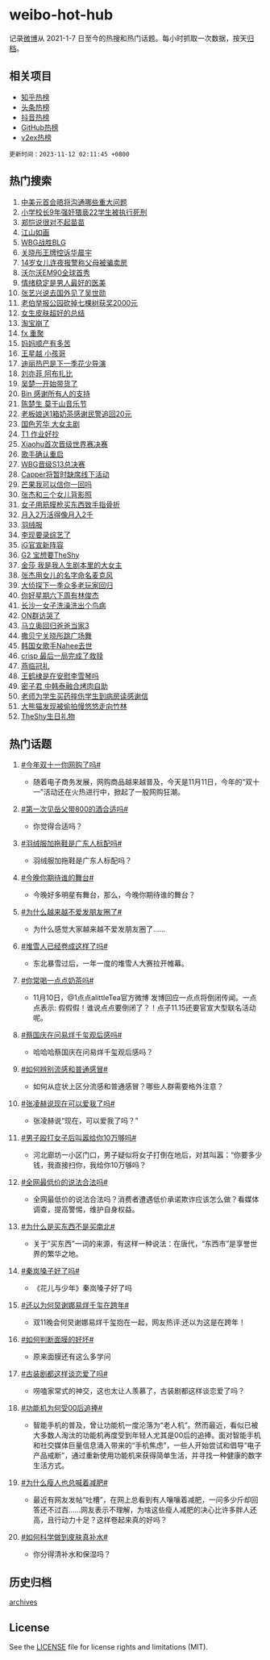 # weibo-hot-hub

记录[微博](https://www.weibo.com)从 2021-1-7 日至今的热搜和热门话题。每小时抓取一次数据，按天[归档](archives)。

## 相关项目

- [知乎热榜](https://github.com/lonnyzhang423/zhihu-hot-hub)
- [头条热榜](https://github.com/lonnyzhang423/toutiao-hot-hub)
- [抖音热榜](https://github.com/lonnyzhang423/douyin-hot-hub)
- [GitHub热榜](https://github.com/lonnyzhang423/github-hot-hub)
- [v2ex热榜](https://github.com/lonnyzhang423/v2ex-hot-hub)


`更新时间：2023-11-12 02:11:45 +0800`

## 热门搜索

1. [中美元首会晤将沟通哪些重大问题](https://m.weibo.cn/search?containerid=100103type%3D1%26t%3D10%26q%3D%23%E4%B8%AD%E7%BE%8E%E5%85%83%E9%A6%96%E4%BC%9A%E6%99%A4%E5%B0%86%E6%B2%9F%E9%80%9A%E5%93%AA%E4%BA%9B%E9%87%8D%E5%A4%A7%E9%97%AE%E9%A2%98%23&stream_entry_id=51&isnewpage=1&extparam=seat%3D1%26cate%3D10103%26dgr%3D0%26pos%3D0%26q%3D%2523%25E4%25B8%25AD%25E7%25BE%258E%25E5%2585%2583%25E9%25A6%2596%25E4%25BC%259A%25E6%2599%25A4%25E5%25B0%2586%25E6%25B2%259F%25E9%2580%259A%25E5%2593%25AA%25E4%25BA%259B%25E9%2587%258D%25E5%25A4%25A7%25E9%2597%25AE%25E9%25A2%2598%2523%26c_type%3D51%26filter_type%3Drealtimehot%26stream_entry_id%3D51%26display_time%3D1699726302%26pre_seqid%3D1699726302467020872231)
1. [小学校长9年强奸猥亵22学生被执行死刑](https://m.weibo.cn/search?containerid=100103type%3D1%26t%3D10%26q%3D%23%E5%B0%8F%E5%AD%A6%E6%A0%A1%E9%95%BF9%E5%B9%B4%E5%BC%BA%E5%A5%B8%E7%8C%A5%E4%BA%B522%E5%AD%A6%E7%94%9F%E8%A2%AB%E6%89%A7%E8%A1%8C%E6%AD%BB%E5%88%91%23&stream_entry_id=31&isnewpage=1&extparam=seat%3D1%26flag%3D16%26dgr%3D0%26stream_entry_id%3D31%26filter_type%3Drealtimehot%26lcate%3D5001%26band_rank%3D1%26realpos%3D1%26pos%3D0%26q%3D%2523%25E5%25B0%258F%25E5%25AD%25A6%25E6%25A0%25A1%25E9%2595%25BF9%25E5%25B9%25B4%25E5%25BC%25BA%25E5%25A5%25B8%25E7%258C%25A5%25E4%25BA%25B522%25E5%25AD%25A6%25E7%2594%259F%25E8%25A2%25AB%25E6%2589%25A7%25E8%25A1%258C%25E6%25AD%25BB%25E5%2588%2591%2523%26c_type%3D31%26cate%3D5001%26display_time%3D1699726302%26pre_seqid%3D1699726302467020872231)
1. [郑恺说很对不起苗苗](https://m.weibo.cn/search?containerid=100103type%3D1%26t%3D10%26q%3D%23%E9%83%91%E6%81%BA%E8%AF%B4%E5%BE%88%E5%AF%B9%E4%B8%8D%E8%B5%B7%E8%8B%97%E8%8B%97%23&stream_entry_id=31&isnewpage=1&extparam=seat%3D1%26flag%3D2%26dgr%3D0%26stream_entry_id%3D31%26filter_type%3Drealtimehot%26lcate%3D5001%26band_rank%3D2%26realpos%3D2%26pos%3D1%26q%3D%2523%25E9%2583%2591%25E6%2581%25BA%25E8%25AF%25B4%25E5%25BE%2588%25E5%25AF%25B9%25E4%25B8%258D%25E8%25B5%25B7%25E8%258B%2597%25E8%258B%2597%2523%26c_type%3D31%26cate%3D5001%26display_time%3D1699726302%26pre_seqid%3D1699726302467020872231)
1. [江山如画](https://m.weibo.cn/search?containerid=100103type%3D1%26t%3D10%26q%3D%23%E6%B1%9F%E5%B1%B1%E5%A6%82%E7%94%BB%23&stream_entry_id=31&isnewpage=1&extparam=seat%3D1%26flag%3D0%26dgr%3D0%26stream_entry_id%3D31%26filter_type%3Drealtimehot%26lcate%3D5001%26band_rank%3D3%26realpos%3D3%26pos%3D2%26q%3D%2523%25E6%25B1%259F%25E5%25B1%25B1%25E5%25A6%2582%25E7%2594%25BB%2523%26c_type%3D31%26cate%3D5001%26display_time%3D1699726302%26pre_seqid%3D1699726302467020872231)
1. [WBG战胜BLG](https://m.weibo.cn/search?containerid=100103type%3D1%26t%3D10%26q%3D%23WBG%E6%88%98%E8%83%9CBLG%23&stream_entry_id=31&isnewpage=1&extparam=seat%3D1%26flag%3D16%26dgr%3D0%26stream_entry_id%3D31%26filter_type%3Drealtimehot%26lcate%3D5001%26band_rank%3D4%26realpos%3D4%26pos%3D3%26q%3D%2523WBG%25E6%2588%2598%25E8%2583%259CBLG%2523%26c_type%3D31%26cate%3D5001%26display_time%3D1699726302%26pre_seqid%3D1699726302467020872231)
1. [关晓彤王牌控诉华晨宇](https://m.weibo.cn/search?containerid=100103type%3D1%26t%3D10%26q%3D%E5%85%B3%E6%99%93%E5%BD%A4%E7%8E%8B%E7%89%8C%E6%8E%A7%E8%AF%89%E5%8D%8E%E6%99%A8%E5%AE%87&stream_entry_id=31&isnewpage=1&extparam=seat%3D1%26flag%3D2%26dgr%3D0%26stream_entry_id%3D31%26filter_type%3Drealtimehot%26lcate%3D5001%26band_rank%3D5%26realpos%3D5%26pos%3D4%26q%3D%25E5%2585%25B3%25E6%2599%2593%25E5%25BD%25A4%25E7%258E%258B%25E7%2589%258C%25E6%258E%25A7%25E8%25AF%2589%25E5%258D%258E%25E6%2599%25A8%25E5%25AE%2587%26c_type%3D31%26cate%3D5001%26display_time%3D1699726302%26pre_seqid%3D1699726302467020872231)
1. [14岁女儿连夜报警称父母被骗卖房](https://m.weibo.cn/search?containerid=100103type%3D1%26t%3D10%26q%3D%2314%E5%B2%81%E5%A5%B3%E5%84%BF%E8%BF%9E%E5%A4%9C%E6%8A%A5%E8%AD%A6%E7%A7%B0%E7%88%B6%E6%AF%8D%E8%A2%AB%E9%AA%97%E5%8D%96%E6%88%BF%23&stream_entry_id=31&isnewpage=1&extparam=seat%3D1%26flag%3D32768%26dgr%3D0%26stream_entry_id%3D31%26filter_type%3Drealtimehot%26lcate%3D5001%26band_rank%3D6%26realpos%3D6%26pos%3D5%26q%3D%252314%25E5%25B2%2581%25E5%25A5%25B3%25E5%2584%25BF%25E8%25BF%259E%25E5%25A4%259C%25E6%258A%25A5%25E8%25AD%25A6%25E7%25A7%25B0%25E7%2588%25B6%25E6%25AF%258D%25E8%25A2%25AB%25E9%25AA%2597%25E5%258D%2596%25E6%2588%25BF%2523%26c_type%3D31%26cate%3D5001%26display_time%3D1699726302%26pre_seqid%3D1699726302467020872231)
1. [沃尔沃EM90全球首秀](https://m.weibo.cn/search?containerid=100103type%3D1%26t%3D10%26q%3D%23%E6%B2%83%E5%B0%94%E6%B2%83EM90%E5%85%A8%E7%90%83%E9%A6%96%E7%A7%80%23&stream_entry_id=31&isnewpage=1&extparam=seat%3D1%26cate%3D5001%26topic_ad%3D1%26is_ad_pos%3D1%26stream_entry_id%3D31%26filter_type%3Drealtimehot%26lcate%3D5001%26dgr%3D0%26pos%3D6%26q%3D%2523%25E6%25B2%2583%25E5%25B0%2594%25E6%25B2%2583EM90%25E5%2585%25A8%25E7%2590%2583%25E9%25A6%2596%25E7%25A7%2580%2523%26c_type%3D31%26adid%3D211320%26band_rank%3D7%26display_time%3D1699726302%26pre_seqid%3D1699726302467020872231)
1. [情绪稳定是男人最好的医美](https://m.weibo.cn/search?containerid=100103type%3D1%26t%3D10%26q%3D%E6%83%85%E7%BB%AA%E7%A8%B3%E5%AE%9A%E6%98%AF%E7%94%B7%E4%BA%BA%E6%9C%80%E5%A5%BD%E7%9A%84%E5%8C%BB%E7%BE%8E&stream_entry_id=31&isnewpage=1&extparam=seat%3D1%26flag%3D0%26dgr%3D0%26stream_entry_id%3D31%26filter_type%3Drealtimehot%26lcate%3D5001%26band_rank%3D7%26realpos%3D7%26pos%3D7%26q%3D%25E6%2583%2585%25E7%25BB%25AA%25E7%25A8%25B3%25E5%25AE%259A%25E6%2598%25AF%25E7%2594%25B7%25E4%25BA%25BA%25E6%259C%2580%25E5%25A5%25BD%25E7%259A%2584%25E5%258C%25BB%25E7%25BE%258E%26c_type%3D31%26cate%3D5001%26display_time%3D1699726302%26pre_seqid%3D1699726302467020872231)
1. [张艺兴说去国外见了吴世勋](https://m.weibo.cn/search?containerid=100103type%3D1%26t%3D10%26q%3D%23%E5%BC%A0%E8%89%BA%E5%85%B4%E8%AF%B4%E5%8E%BB%E5%9B%BD%E5%A4%96%E8%A7%81%E4%BA%86%E5%90%B4%E4%B8%96%E5%8B%8B%23&stream_entry_id=31&isnewpage=1&extparam=seat%3D1%26flag%3D0%26dgr%3D0%26stream_entry_id%3D31%26filter_type%3Drealtimehot%26lcate%3D5001%26band_rank%3D8%26realpos%3D8%26pos%3D8%26q%3D%2523%25E5%25BC%25A0%25E8%2589%25BA%25E5%2585%25B4%25E8%25AF%25B4%25E5%258E%25BB%25E5%259B%25BD%25E5%25A4%2596%25E8%25A7%2581%25E4%25BA%2586%25E5%2590%25B4%25E4%25B8%2596%25E5%258B%258B%2523%26c_type%3D31%26cate%3D5001%26display_time%3D1699726302%26pre_seqid%3D1699726302467020872231)
1. [老伯举报公园砍掉七棵树获奖2000元](https://m.weibo.cn/search?containerid=100103type%3D1%26t%3D10%26q%3D%23%E8%80%81%E4%BC%AF%E4%B8%BE%E6%8A%A5%E5%85%AC%E5%9B%AD%E7%A0%8D%E6%8E%89%E4%B8%83%E6%A3%B5%E6%A0%91%E8%8E%B7%E5%A5%962000%E5%85%83%23&stream_entry_id=31&isnewpage=1&extparam=seat%3D1%26flag%3D32768%26dgr%3D0%26stream_entry_id%3D31%26filter_type%3Drealtimehot%26lcate%3D5001%26band_rank%3D9%26realpos%3D9%26pos%3D9%26q%3D%2523%25E8%2580%2581%25E4%25BC%25AF%25E4%25B8%25BE%25E6%258A%25A5%25E5%2585%25AC%25E5%259B%25AD%25E7%25A0%258D%25E6%258E%2589%25E4%25B8%2583%25E6%25A3%25B5%25E6%25A0%2591%25E8%258E%25B7%25E5%25A5%25962000%25E5%2585%2583%2523%26c_type%3D31%26cate%3D5001%26display_time%3D1699726302%26pre_seqid%3D1699726302467020872231)
1. [女生皮肤超好的总结](https://m.weibo.cn/search?containerid=100103type%3D1%26t%3D10%26q%3D%E5%A5%B3%E7%94%9F%E7%9A%AE%E8%82%A4%E8%B6%85%E5%A5%BD%E7%9A%84%E6%80%BB%E7%BB%93&stream_entry_id=31&isnewpage=1&extparam=seat%3D1%26flag%3D0%26dgr%3D0%26stream_entry_id%3D31%26filter_type%3Drealtimehot%26lcate%3D5001%26band_rank%3D10%26realpos%3D10%26pos%3D10%26q%3D%25E5%25A5%25B3%25E7%2594%259F%25E7%259A%25AE%25E8%2582%25A4%25E8%25B6%2585%25E5%25A5%25BD%25E7%259A%2584%25E6%2580%25BB%25E7%25BB%2593%26c_type%3D31%26cate%3D5001%26display_time%3D1699726302%26pre_seqid%3D1699726302467020872231)
1. [淘宝崩了](https://m.weibo.cn/search?containerid=100103type%3D1%26t%3D10%26q%3D%E6%B7%98%E5%AE%9D%E5%B4%A9%E4%BA%86&stream_entry_id=31&isnewpage=1&extparam=seat%3D1%26flag%3D2%26dgr%3D0%26stream_entry_id%3D31%26filter_type%3Drealtimehot%26lcate%3D5001%26band_rank%3D11%26realpos%3D11%26pos%3D11%26q%3D%25E6%25B7%2598%25E5%25AE%259D%25E5%25B4%25A9%25E4%25BA%2586%26c_type%3D31%26cate%3D5001%26display_time%3D1699726302%26pre_seqid%3D1699726302467020872231)
1. [fx 重聚](https://m.weibo.cn/search?containerid=100103type%3D1%26t%3D10%26q%3Dfx+%E9%87%8D%E8%81%9A&stream_entry_id=31&isnewpage=1&extparam=seat%3D1%26flag%3D0%26dgr%3D0%26stream_entry_id%3D31%26filter_type%3Drealtimehot%26lcate%3D5001%26band_rank%3D12%26realpos%3D12%26pos%3D12%26q%3Dfx%2520%25E9%2587%258D%25E8%2581%259A%26c_type%3D31%26cate%3D5001%26display_time%3D1699726302%26pre_seqid%3D1699726302467020872231)
1. [妈妈顺产有多苦](https://m.weibo.cn/search?containerid=100103type%3D1%26t%3D10%26q%3D%23%E5%A6%88%E5%A6%88%E9%A1%BA%E4%BA%A7%E6%9C%89%E5%A4%9A%E8%8B%A6%23&stream_entry_id=31&isnewpage=1&extparam=seat%3D1%26flag%3D0%26dgr%3D0%26stream_entry_id%3D31%26filter_type%3Drealtimehot%26lcate%3D5001%26band_rank%3D13%26realpos%3D13%26pos%3D13%26q%3D%2523%25E5%25A6%2588%25E5%25A6%2588%25E9%25A1%25BA%25E4%25BA%25A7%25E6%259C%2589%25E5%25A4%259A%25E8%258B%25A6%2523%26c_type%3D31%26cate%3D5001%26display_time%3D1699726302%26pre_seqid%3D1699726302467020872231)
1. [王星越 小孩哥](https://m.weibo.cn/search?containerid=100103type%3D1%26t%3D10%26q%3D%E7%8E%8B%E6%98%9F%E8%B6%8A+%E5%B0%8F%E5%AD%A9%E5%93%A5&stream_entry_id=31&isnewpage=1&extparam=seat%3D1%26flag%3D0%26dgr%3D0%26stream_entry_id%3D31%26filter_type%3Drealtimehot%26lcate%3D5001%26band_rank%3D14%26realpos%3D14%26pos%3D14%26q%3D%25E7%258E%258B%25E6%2598%259F%25E8%25B6%258A%2520%25E5%25B0%258F%25E5%25AD%25A9%25E5%2593%25A5%26c_type%3D31%26cate%3D5001%26display_time%3D1699726302%26pre_seqid%3D1699726302467020872231)
1. [迪丽热巴是下一季花少导演](https://m.weibo.cn/search?containerid=100103type%3D1%26t%3D10%26q%3D%23%E8%BF%AA%E4%B8%BD%E7%83%AD%E5%B7%B4%E6%98%AF%E4%B8%8B%E4%B8%80%E5%AD%A3%E8%8A%B1%E5%B0%91%E5%AF%BC%E6%BC%94%23&stream_entry_id=31&isnewpage=1&extparam=seat%3D1%26flag%3D0%26dgr%3D0%26stream_entry_id%3D31%26filter_type%3Drealtimehot%26lcate%3D5001%26band_rank%3D15%26realpos%3D15%26pos%3D15%26q%3D%2523%25E8%25BF%25AA%25E4%25B8%25BD%25E7%2583%25AD%25E5%25B7%25B4%25E6%2598%25AF%25E4%25B8%258B%25E4%25B8%2580%25E5%25AD%25A3%25E8%258A%25B1%25E5%25B0%2591%25E5%25AF%25BC%25E6%25BC%2594%2523%26c_type%3D31%26cate%3D5001%26display_time%3D1699726302%26pre_seqid%3D1699726302467020872231)
1. [刘亦菲 阿布扎比](https://m.weibo.cn/search?containerid=100103type%3D1%26t%3D10%26q%3D%E5%88%98%E4%BA%A6%E8%8F%B2+%E9%98%BF%E5%B8%83%E6%89%8E%E6%AF%94&stream_entry_id=31&isnewpage=1&extparam=seat%3D1%26flag%3D0%26dgr%3D0%26stream_entry_id%3D31%26filter_type%3Drealtimehot%26lcate%3D5001%26band_rank%3D16%26realpos%3D16%26pos%3D16%26q%3D%25E5%2588%2598%25E4%25BA%25A6%25E8%258F%25B2%2520%25E9%2598%25BF%25E5%25B8%2583%25E6%2589%258E%25E6%25AF%2594%26c_type%3D31%26cate%3D5001%26display_time%3D1699726302%26pre_seqid%3D1699726302467020872231)
1. [吴楚一开始带货了](https://m.weibo.cn/search?containerid=100103type%3D1%26t%3D10%26q%3D%23%E5%90%B4%E6%A5%9A%E4%B8%80%E5%BC%80%E5%A7%8B%E5%B8%A6%E8%B4%A7%E4%BA%86%23&stream_entry_id=31&isnewpage=1&extparam=seat%3D1%26flag%3D0%26dgr%3D0%26stream_entry_id%3D31%26filter_type%3Drealtimehot%26lcate%3D5001%26band_rank%3D17%26realpos%3D17%26pos%3D17%26q%3D%2523%25E5%2590%25B4%25E6%25A5%259A%25E4%25B8%2580%25E5%25BC%2580%25E5%25A7%258B%25E5%25B8%25A6%25E8%25B4%25A7%25E4%25BA%2586%2523%26c_type%3D31%26cate%3D5001%26display_time%3D1699726302%26pre_seqid%3D1699726302467020872231)
1. [Bin 感谢所有人的支持](https://m.weibo.cn/search?containerid=100103type%3D1%26t%3D10%26q%3DBin+%E6%84%9F%E8%B0%A2%E6%89%80%E6%9C%89%E4%BA%BA%E7%9A%84%E6%94%AF%E6%8C%81&stream_entry_id=31&isnewpage=1&extparam=seat%3D1%26flag%3D0%26dgr%3D0%26stream_entry_id%3D31%26filter_type%3Drealtimehot%26lcate%3D5001%26band_rank%3D18%26realpos%3D18%26pos%3D18%26q%3DBin%2520%25E6%2584%259F%25E8%25B0%25A2%25E6%2589%2580%25E6%259C%2589%25E4%25BA%25BA%25E7%259A%2584%25E6%2594%25AF%25E6%258C%2581%26c_type%3D31%26cate%3D5001%26display_time%3D1699726302%26pre_seqid%3D1699726302467020872231)
1. [陈楚生 莫干山音乐节](https://m.weibo.cn/search?containerid=100103type%3D1%26t%3D10%26q%3D%E9%99%88%E6%A5%9A%E7%94%9F+%E8%8E%AB%E5%B9%B2%E5%B1%B1%E9%9F%B3%E4%B9%90%E8%8A%82&stream_entry_id=31&isnewpage=1&extparam=seat%3D1%26flag%3D0%26dgr%3D0%26stream_entry_id%3D31%26filter_type%3Drealtimehot%26lcate%3D5001%26band_rank%3D19%26realpos%3D19%26pos%3D19%26q%3D%25E9%2599%2588%25E6%25A5%259A%25E7%2594%259F%2520%25E8%258E%25AB%25E5%25B9%25B2%25E5%25B1%25B1%25E9%259F%25B3%25E4%25B9%2590%25E8%258A%2582%26c_type%3D31%26cate%3D5001%26display_time%3D1699726302%26pre_seqid%3D1699726302467020872231)
1. [老板娘送1箱奶茶感谢民警追回20元](https://m.weibo.cn/search?containerid=100103type%3D1%26t%3D10%26q%3D%23%E8%80%81%E6%9D%BF%E5%A8%98%E9%80%811%E7%AE%B1%E5%A5%B6%E8%8C%B6%E6%84%9F%E8%B0%A2%E6%B0%91%E8%AD%A6%E8%BF%BD%E5%9B%9E20%E5%85%83%23&stream_entry_id=31&isnewpage=1&extparam=seat%3D1%26flag%3D32768%26dgr%3D0%26stream_entry_id%3D31%26filter_type%3Drealtimehot%26lcate%3D5001%26band_rank%3D20%26realpos%3D20%26pos%3D20%26q%3D%2523%25E8%2580%2581%25E6%259D%25BF%25E5%25A8%2598%25E9%2580%25811%25E7%25AE%25B1%25E5%25A5%25B6%25E8%258C%25B6%25E6%2584%259F%25E8%25B0%25A2%25E6%25B0%2591%25E8%25AD%25A6%25E8%25BF%25BD%25E5%259B%259E20%25E5%2585%2583%2523%26c_type%3D31%26cate%3D5001%26display_time%3D1699726302%26pre_seqid%3D1699726302467020872231)
1. [国色芳华 大女主剧](https://m.weibo.cn/search?containerid=100103type%3D1%26t%3D10%26q%3D%E5%9B%BD%E8%89%B2%E8%8A%B3%E5%8D%8E+%E5%A4%A7%E5%A5%B3%E4%B8%BB%E5%89%A7&stream_entry_id=31&isnewpage=1&extparam=seat%3D1%26flag%3D0%26dgr%3D0%26stream_entry_id%3D31%26filter_type%3Drealtimehot%26lcate%3D5001%26band_rank%3D21%26realpos%3D21%26pos%3D21%26q%3D%25E5%259B%25BD%25E8%2589%25B2%25E8%258A%25B3%25E5%258D%258E%2520%25E5%25A4%25A7%25E5%25A5%25B3%25E4%25B8%25BB%25E5%2589%25A7%26c_type%3D31%26cate%3D5001%26display_time%3D1699726302%26pre_seqid%3D1699726302467020872231)
1. [T1 作业好抄](https://m.weibo.cn/search?containerid=100103type%3D1%26t%3D10%26q%3DT1+%E4%BD%9C%E4%B8%9A%E5%A5%BD%E6%8A%84&stream_entry_id=31&isnewpage=1&extparam=seat%3D1%26flag%3D0%26dgr%3D0%26stream_entry_id%3D31%26filter_type%3Drealtimehot%26lcate%3D5001%26band_rank%3D22%26realpos%3D22%26pos%3D22%26q%3DT1%2520%25E4%25BD%259C%25E4%25B8%259A%25E5%25A5%25BD%25E6%258A%2584%26c_type%3D31%26cate%3D5001%26display_time%3D1699726302%26pre_seqid%3D1699726302467020872231)
1. [Xiaohu首次晋级世界赛决赛](https://m.weibo.cn/search?containerid=100103type%3D1%26t%3D10%26q%3D%23Xiaohu%E9%A6%96%E6%AC%A1%E6%99%8B%E7%BA%A7%E4%B8%96%E7%95%8C%E8%B5%9B%E5%86%B3%E8%B5%9B%23&stream_entry_id=31&isnewpage=1&extparam=seat%3D1%26flag%3D0%26dgr%3D0%26stream_entry_id%3D31%26filter_type%3Drealtimehot%26lcate%3D5001%26band_rank%3D23%26realpos%3D23%26pos%3D23%26q%3D%2523Xiaohu%25E9%25A6%2596%25E6%25AC%25A1%25E6%2599%258B%25E7%25BA%25A7%25E4%25B8%2596%25E7%2595%258C%25E8%25B5%259B%25E5%2586%25B3%25E8%25B5%259B%2523%26c_type%3D31%26cate%3D5001%26display_time%3D1699726302%26pre_seqid%3D1699726302467020872231)
1. [歌手确认重启](https://m.weibo.cn/search?containerid=100103type%3D1%26t%3D10%26q%3D%23%E6%AD%8C%E6%89%8B%E7%A1%AE%E8%AE%A4%E9%87%8D%E5%90%AF%23&stream_entry_id=31&isnewpage=1&extparam=seat%3D1%26flag%3D0%26dgr%3D0%26stream_entry_id%3D31%26filter_type%3Drealtimehot%26lcate%3D5001%26band_rank%3D24%26realpos%3D24%26pos%3D24%26q%3D%2523%25E6%25AD%258C%25E6%2589%258B%25E7%25A1%25AE%25E8%25AE%25A4%25E9%2587%258D%25E5%2590%25AF%2523%26c_type%3D31%26cate%3D5001%26display_time%3D1699726302%26pre_seqid%3D1699726302467020872231)
1. [WBG晋级S13总决赛](https://m.weibo.cn/search?containerid=100103type%3D1%26t%3D10%26q%3D%23WBG%E6%99%8B%E7%BA%A7S13%E6%80%BB%E5%86%B3%E8%B5%9B%23&stream_entry_id=31&isnewpage=1&extparam=seat%3D1%26flag%3D0%26dgr%3D0%26stream_entry_id%3D31%26filter_type%3Drealtimehot%26lcate%3D5001%26band_rank%3D25%26realpos%3D25%26pos%3D25%26q%3D%2523WBG%25E6%2599%258B%25E7%25BA%25A7S13%25E6%2580%25BB%25E5%2586%25B3%25E8%25B5%259B%2523%26c_type%3D31%26cate%3D5001%26display_time%3D1699726302%26pre_seqid%3D1699726302467020872231)
1. [Capper将暂时缺席线下活动](https://m.weibo.cn/search?containerid=100103type%3D1%26t%3D10%26q%3DCapper%E5%B0%86%E6%9A%82%E6%97%B6%E7%BC%BA%E5%B8%AD%E7%BA%BF%E4%B8%8B%E6%B4%BB%E5%8A%A8&stream_entry_id=31&isnewpage=1&extparam=seat%3D1%26flag%3D0%26dgr%3D0%26stream_entry_id%3D31%26filter_type%3Drealtimehot%26lcate%3D5001%26band_rank%3D26%26realpos%3D26%26pos%3D26%26q%3DCapper%25E5%25B0%2586%25E6%259A%2582%25E6%2597%25B6%25E7%25BC%25BA%25E5%25B8%25AD%25E7%25BA%25BF%25E4%25B8%258B%25E6%25B4%25BB%25E5%258A%25A8%26c_type%3D31%26cate%3D5001%26display_time%3D1699726302%26pre_seqid%3D1699726302467020872231)
1. [芒果我可以信你一回吗](https://m.weibo.cn/search?containerid=100103type%3D1%26t%3D10%26q%3D%23%E8%8A%92%E6%9E%9C%E6%88%91%E5%8F%AF%E4%BB%A5%E4%BF%A1%E4%BD%A0%E4%B8%80%E5%9B%9E%E5%90%97%23&stream_entry_id=31&isnewpage=1&extparam=seat%3D1%26flag%3D0%26dgr%3D0%26stream_entry_id%3D31%26filter_type%3Drealtimehot%26lcate%3D5001%26band_rank%3D27%26realpos%3D27%26pos%3D27%26q%3D%2523%25E8%258A%2592%25E6%259E%259C%25E6%2588%2591%25E5%258F%25AF%25E4%25BB%25A5%25E4%25BF%25A1%25E4%25BD%25A0%25E4%25B8%2580%25E5%259B%259E%25E5%2590%2597%2523%26c_type%3D31%26cate%3D5001%26display_time%3D1699726302%26pre_seqid%3D1699726302467020872231)
1. [张杰和三个女儿背影照](https://m.weibo.cn/search?containerid=100103type%3D1%26t%3D10%26q%3D%23%E5%BC%A0%E6%9D%B0%E5%92%8C%E4%B8%89%E4%B8%AA%E5%A5%B3%E5%84%BF%E8%83%8C%E5%BD%B1%E7%85%A7%23&stream_entry_id=31&isnewpage=1&extparam=seat%3D1%26flag%3D0%26dgr%3D0%26stream_entry_id%3D31%26filter_type%3Drealtimehot%26lcate%3D5001%26band_rank%3D28%26realpos%3D28%26pos%3D28%26q%3D%2523%25E5%25BC%25A0%25E6%259D%25B0%25E5%2592%258C%25E4%25B8%2589%25E4%25B8%25AA%25E5%25A5%25B3%25E5%2584%25BF%25E8%2583%258C%25E5%25BD%25B1%25E7%2585%25A7%2523%26c_type%3D31%26cate%3D5001%26display_time%3D1699726302%26pre_seqid%3D1699726302467020872231)
1. [女子用筋膜枪买东西致手指骨折](https://m.weibo.cn/search?containerid=100103type%3D1%26t%3D10%26q%3D%23%E5%A5%B3%E5%AD%90%E7%94%A8%E7%AD%8B%E8%86%9C%E6%9E%AA%E4%B9%B0%E4%B8%9C%E8%A5%BF%E8%87%B4%E6%89%8B%E6%8C%87%E9%AA%A8%E6%8A%98%23&stream_entry_id=31&isnewpage=1&extparam=seat%3D1%26flag%3D0%26dgr%3D0%26stream_entry_id%3D31%26filter_type%3Drealtimehot%26lcate%3D5001%26band_rank%3D29%26realpos%3D29%26pos%3D29%26q%3D%2523%25E5%25A5%25B3%25E5%25AD%2590%25E7%2594%25A8%25E7%25AD%258B%25E8%2586%259C%25E6%259E%25AA%25E4%25B9%25B0%25E4%25B8%259C%25E8%25A5%25BF%25E8%2587%25B4%25E6%2589%258B%25E6%258C%2587%25E9%25AA%25A8%25E6%258A%2598%2523%26c_type%3D31%26cate%3D5001%26display_time%3D1699726302%26pre_seqid%3D1699726302467020872231)
1. [月入2万活得像月入2千](https://m.weibo.cn/search?containerid=100103type%3D1%26t%3D10%26q%3D%23%E6%9C%88%E5%85%A52%E4%B8%87%E6%B4%BB%E5%BE%97%E5%83%8F%E6%9C%88%E5%85%A52%E5%8D%83%23&stream_entry_id=31&isnewpage=1&extparam=seat%3D1%26flag%3D0%26dgr%3D0%26stream_entry_id%3D31%26filter_type%3Drealtimehot%26lcate%3D5001%26band_rank%3D30%26realpos%3D30%26pos%3D30%26q%3D%2523%25E6%259C%2588%25E5%2585%25A52%25E4%25B8%2587%25E6%25B4%25BB%25E5%25BE%2597%25E5%2583%258F%25E6%259C%2588%25E5%2585%25A52%25E5%258D%2583%2523%26c_type%3D31%26cate%3D5001%26display_time%3D1699726302%26pre_seqid%3D1699726302467020872231)
1. [羽绒服](https://m.weibo.cn/search?containerid=100103type%3D1%26t%3D10%26q%3D%E7%BE%BD%E7%BB%92%E6%9C%8D&stream_entry_id=31&isnewpage=1&extparam=seat%3D1%26flag%3D0%26dgr%3D0%26stream_entry_id%3D31%26filter_type%3Drealtimehot%26lcate%3D5001%26band_rank%3D31%26realpos%3D31%26pos%3D31%26q%3D%25E7%25BE%25BD%25E7%25BB%2592%25E6%259C%258D%26c_type%3D31%26cate%3D5001%26display_time%3D1699726302%26pre_seqid%3D1699726302467020872231)
1. [李现要录综艺了](https://m.weibo.cn/search?containerid=100103type%3D1%26t%3D10%26q%3D%23%E6%9D%8E%E7%8E%B0%E8%A6%81%E5%BD%95%E7%BB%BC%E8%89%BA%E4%BA%86%23&stream_entry_id=31&isnewpage=1&extparam=seat%3D1%26flag%3D0%26dgr%3D0%26stream_entry_id%3D31%26filter_type%3Drealtimehot%26lcate%3D5001%26band_rank%3D32%26realpos%3D32%26pos%3D32%26q%3D%2523%25E6%259D%258E%25E7%258E%25B0%25E8%25A6%2581%25E5%25BD%2595%25E7%25BB%25BC%25E8%2589%25BA%25E4%25BA%2586%2523%26c_type%3D31%26cate%3D5001%26display_time%3D1699726302%26pre_seqid%3D1699726302467020872231)
1. [iG官宣新阵容](https://m.weibo.cn/search?containerid=100103type%3D1%26t%3D10%26q%3DiG%E5%AE%98%E5%AE%A3%E6%96%B0%E9%98%B5%E5%AE%B9&stream_entry_id=31&isnewpage=1&extparam=seat%3D1%26flag%3D0%26dgr%3D0%26stream_entry_id%3D31%26filter_type%3Drealtimehot%26lcate%3D5001%26band_rank%3D33%26realpos%3D33%26pos%3D33%26q%3DiG%25E5%25AE%2598%25E5%25AE%25A3%25E6%2596%25B0%25E9%2598%25B5%25E5%25AE%25B9%26c_type%3D31%26cate%3D5001%26display_time%3D1699726302%26pre_seqid%3D1699726302467020872231)
1. [G2 宝想要TheShy](https://m.weibo.cn/search?containerid=100103type%3D1%26t%3D10%26q%3DG2+%E5%AE%9D%E6%83%B3%E8%A6%81TheShy&stream_entry_id=31&isnewpage=1&extparam=seat%3D1%26flag%3D0%26dgr%3D0%26stream_entry_id%3D31%26filter_type%3Drealtimehot%26lcate%3D5001%26band_rank%3D34%26realpos%3D34%26pos%3D34%26q%3DG2%2520%25E5%25AE%259D%25E6%2583%25B3%25E8%25A6%2581TheShy%26c_type%3D31%26cate%3D5001%26display_time%3D1699726302%26pre_seqid%3D1699726302467020872231)
1. [金莎 我是我人生剧本里的大女主](https://m.weibo.cn/search?containerid=100103type%3D1%26t%3D10%26q%3D%E9%87%91%E8%8E%8E+%E6%88%91%E6%98%AF%E6%88%91%E4%BA%BA%E7%94%9F%E5%89%A7%E6%9C%AC%E9%87%8C%E7%9A%84%E5%A4%A7%E5%A5%B3%E4%B8%BB&stream_entry_id=31&isnewpage=1&extparam=seat%3D1%26flag%3D0%26dgr%3D0%26stream_entry_id%3D31%26filter_type%3Drealtimehot%26lcate%3D5001%26band_rank%3D35%26realpos%3D35%26pos%3D35%26q%3D%25E9%2587%2591%25E8%258E%258E%2520%25E6%2588%2591%25E6%2598%25AF%25E6%2588%2591%25E4%25BA%25BA%25E7%2594%259F%25E5%2589%25A7%25E6%259C%25AC%25E9%2587%258C%25E7%259A%2584%25E5%25A4%25A7%25E5%25A5%25B3%25E4%25B8%25BB%26c_type%3D31%26cate%3D5001%26display_time%3D1699726302%26pre_seqid%3D1699726302467020872231)
1. [张杰用女儿的名字命名麦克风](https://m.weibo.cn/search?containerid=100103type%3D1%26t%3D10%26q%3D%23%E5%BC%A0%E6%9D%B0%E7%94%A8%E5%A5%B3%E5%84%BF%E7%9A%84%E5%90%8D%E5%AD%97%E5%91%BD%E5%90%8D%E9%BA%A6%E5%85%8B%E9%A3%8E%23&stream_entry_id=31&isnewpage=1&extparam=seat%3D1%26flag%3D0%26dgr%3D0%26stream_entry_id%3D31%26filter_type%3Drealtimehot%26lcate%3D5001%26band_rank%3D36%26realpos%3D36%26pos%3D36%26q%3D%2523%25E5%25BC%25A0%25E6%259D%25B0%25E7%2594%25A8%25E5%25A5%25B3%25E5%2584%25BF%25E7%259A%2584%25E5%2590%258D%25E5%25AD%2597%25E5%2591%25BD%25E5%2590%258D%25E9%25BA%25A6%25E5%2585%258B%25E9%25A3%258E%2523%26c_type%3D31%26cate%3D5001%26display_time%3D1699726302%26pre_seqid%3D1699726302467020872231)
1. [大侦探下一季众多老玩家回归](https://m.weibo.cn/search?containerid=100103type%3D1%26t%3D10%26q%3D%23%E5%A4%A7%E4%BE%A6%E6%8E%A2%E4%B8%8B%E4%B8%80%E5%AD%A3%E4%BC%97%E5%A4%9A%E8%80%81%E7%8E%A9%E5%AE%B6%E5%9B%9E%E5%BD%92%23&stream_entry_id=31&isnewpage=1&extparam=seat%3D1%26flag%3D0%26dgr%3D0%26stream_entry_id%3D31%26filter_type%3Drealtimehot%26lcate%3D5001%26band_rank%3D37%26realpos%3D37%26pos%3D37%26q%3D%2523%25E5%25A4%25A7%25E4%25BE%25A6%25E6%258E%25A2%25E4%25B8%258B%25E4%25B8%2580%25E5%25AD%25A3%25E4%25BC%2597%25E5%25A4%259A%25E8%2580%2581%25E7%258E%25A9%25E5%25AE%25B6%25E5%259B%259E%25E5%25BD%2592%2523%26c_type%3D31%26cate%3D5001%26display_time%3D1699726302%26pre_seqid%3D1699726302467020872231)
1. [你好星期六下周有林俊杰](https://m.weibo.cn/search?containerid=100103type%3D1%26t%3D10%26q%3D%23%E4%BD%A0%E5%A5%BD%E6%98%9F%E6%9C%9F%E5%85%AD%E4%B8%8B%E5%91%A8%E6%9C%89%E6%9E%97%E4%BF%8A%E6%9D%B0%23&stream_entry_id=31&isnewpage=1&extparam=seat%3D1%26flag%3D0%26dgr%3D0%26stream_entry_id%3D31%26filter_type%3Drealtimehot%26lcate%3D5001%26band_rank%3D38%26realpos%3D38%26pos%3D38%26q%3D%2523%25E4%25BD%25A0%25E5%25A5%25BD%25E6%2598%259F%25E6%259C%259F%25E5%2585%25AD%25E4%25B8%258B%25E5%2591%25A8%25E6%259C%2589%25E6%259E%2597%25E4%25BF%258A%25E6%259D%25B0%2523%26c_type%3D31%26cate%3D5001%26display_time%3D1699726302%26pre_seqid%3D1699726302467020872231)
1. [长沙一女子洗澡洗出个鸟病](https://m.weibo.cn/search?containerid=100103type%3D1%26t%3D10%26q%3D%23%E9%95%BF%E6%B2%99%E4%B8%80%E5%A5%B3%E5%AD%90%E6%B4%97%E6%BE%A1%E6%B4%97%E5%87%BA%E4%B8%AA%E9%B8%9F%E7%97%85%23&stream_entry_id=31&isnewpage=1&extparam=seat%3D1%26flag%3D0%26dgr%3D0%26stream_entry_id%3D31%26filter_type%3Drealtimehot%26lcate%3D5001%26band_rank%3D39%26realpos%3D39%26pos%3D39%26q%3D%2523%25E9%2595%25BF%25E6%25B2%2599%25E4%25B8%2580%25E5%25A5%25B3%25E5%25AD%2590%25E6%25B4%2597%25E6%25BE%25A1%25E6%25B4%2597%25E5%2587%25BA%25E4%25B8%25AA%25E9%25B8%259F%25E7%2597%2585%2523%26c_type%3D31%26cate%3D5001%26display_time%3D1699726302%26pre_seqid%3D1699726302467020872231)
1. [ON群访哭了](https://m.weibo.cn/search?containerid=100103type%3D1%26t%3D10%26q%3D%23ON%E7%BE%A4%E8%AE%BF%E5%93%AD%E4%BA%86%23&stream_entry_id=31&isnewpage=1&extparam=seat%3D1%26flag%3D0%26dgr%3D0%26stream_entry_id%3D31%26filter_type%3Drealtimehot%26lcate%3D5001%26band_rank%3D40%26realpos%3D40%26pos%3D40%26q%3D%2523ON%25E7%25BE%25A4%25E8%25AE%25BF%25E5%2593%25AD%25E4%25BA%2586%2523%26c_type%3D31%26cate%3D5001%26display_time%3D1699726302%26pre_seqid%3D1699726302467020872231)
1. [马立奥回归爸爸当家3](https://m.weibo.cn/search?containerid=100103type%3D1%26t%3D10%26q%3D%23%E9%A9%AC%E7%AB%8B%E5%A5%A5%E5%9B%9E%E5%BD%92%E7%88%B8%E7%88%B8%E5%BD%93%E5%AE%B63%23&stream_entry_id=31&isnewpage=1&extparam=seat%3D1%26flag%3D0%26dgr%3D0%26stream_entry_id%3D31%26filter_type%3Drealtimehot%26lcate%3D5001%26band_rank%3D41%26realpos%3D41%26pos%3D41%26q%3D%2523%25E9%25A9%25AC%25E7%25AB%258B%25E5%25A5%25A5%25E5%259B%259E%25E5%25BD%2592%25E7%2588%25B8%25E7%2588%25B8%25E5%25BD%2593%25E5%25AE%25B63%2523%26c_type%3D31%26cate%3D5001%26display_time%3D1699726302%26pre_seqid%3D1699726302467020872231)
1. [撒贝宁关晓彤跳广场舞](https://m.weibo.cn/search?containerid=100103type%3D1%26t%3D10%26q%3D%23%E6%92%92%E8%B4%9D%E5%AE%81%E5%85%B3%E6%99%93%E5%BD%A4%E8%B7%B3%E5%B9%BF%E5%9C%BA%E8%88%9E%23&stream_entry_id=31&isnewpage=1&extparam=seat%3D1%26flag%3D0%26dgr%3D0%26stream_entry_id%3D31%26filter_type%3Drealtimehot%26lcate%3D5001%26band_rank%3D42%26realpos%3D42%26pos%3D42%26q%3D%2523%25E6%2592%2592%25E8%25B4%259D%25E5%25AE%2581%25E5%2585%25B3%25E6%2599%2593%25E5%25BD%25A4%25E8%25B7%25B3%25E5%25B9%25BF%25E5%259C%25BA%25E8%2588%259E%2523%26c_type%3D31%26cate%3D5001%26display_time%3D1699726302%26pre_seqid%3D1699726302467020872231)
1. [韩国女歌手Nahee去世](https://m.weibo.cn/search?containerid=100103type%3D1%26t%3D10%26q%3D%23%E9%9F%A9%E5%9B%BD%E5%A5%B3%E6%AD%8C%E6%89%8BNahee%E5%8E%BB%E4%B8%96%23&stream_entry_id=31&isnewpage=1&extparam=seat%3D1%26flag%3D0%26dgr%3D0%26stream_entry_id%3D31%26filter_type%3Drealtimehot%26lcate%3D5001%26band_rank%3D43%26realpos%3D43%26pos%3D43%26q%3D%2523%25E9%259F%25A9%25E5%259B%25BD%25E5%25A5%25B3%25E6%25AD%258C%25E6%2589%258BNahee%25E5%258E%25BB%25E4%25B8%2596%2523%26c_type%3D31%26cate%3D5001%26display_time%3D1699726302%26pre_seqid%3D1699726302467020872231)
1. [crisp 最后一局完成了救赎](https://m.weibo.cn/search?containerid=100103type%3D1%26t%3D10%26q%3Dcrisp+%E6%9C%80%E5%90%8E%E4%B8%80%E5%B1%80%E5%AE%8C%E6%88%90%E4%BA%86%E6%95%91%E8%B5%8E&stream_entry_id=31&isnewpage=1&extparam=seat%3D1%26flag%3D0%26dgr%3D0%26stream_entry_id%3D31%26filter_type%3Drealtimehot%26lcate%3D5001%26band_rank%3D44%26realpos%3D44%26pos%3D44%26q%3Dcrisp%2520%25E6%259C%2580%25E5%2590%258E%25E4%25B8%2580%25E5%25B1%2580%25E5%25AE%258C%25E6%2588%2590%25E4%25BA%2586%25E6%2595%2591%25E8%25B5%258E%26c_type%3D31%26cate%3D5001%26display_time%3D1699726302%26pre_seqid%3D1699726302467020872231)
1. [燕临冠礼](https://m.weibo.cn/search?containerid=100103type%3D1%26t%3D10%26q%3D%E7%87%95%E4%B8%B4%E5%86%A0%E7%A4%BC&stream_entry_id=31&isnewpage=1&extparam=seat%3D1%26flag%3D1%26dgr%3D0%26stream_entry_id%3D31%26filter_type%3Drealtimehot%26lcate%3D5001%26band_rank%3D45%26realpos%3D45%26pos%3D45%26q%3D%25E7%2587%2595%25E4%25B8%25B4%25E5%2586%25A0%25E7%25A4%25BC%26c_type%3D31%26cate%3D5001%26display_time%3D1699726302%26pre_seqid%3D1699726302467020872231)
1. [王鹤棣是在安慰李雪琴吗](https://m.weibo.cn/search?containerid=100103type%3D1%26t%3D10%26q%3D%23%E7%8E%8B%E9%B9%A4%E6%A3%A3%E6%98%AF%E5%9C%A8%E5%AE%89%E6%85%B0%E6%9D%8E%E9%9B%AA%E7%90%B4%E5%90%97%23&stream_entry_id=31&isnewpage=1&extparam=seat%3D1%26flag%3D0%26dgr%3D0%26stream_entry_id%3D31%26filter_type%3Drealtimehot%26lcate%3D5001%26band_rank%3D46%26realpos%3D46%26pos%3D46%26q%3D%2523%25E7%258E%258B%25E9%25B9%25A4%25E6%25A3%25A3%25E6%2598%25AF%25E5%259C%25A8%25E5%25AE%2589%25E6%2585%25B0%25E6%259D%258E%25E9%259B%25AA%25E7%2590%25B4%25E5%2590%2597%2523%26c_type%3D31%26cate%3D5001%26display_time%3D1699726302%26pre_seqid%3D1699726302467020872231)
1. [密子君 中韩泰融合烤肉自助](https://m.weibo.cn/search?containerid=100103type%3D1%26t%3D10%26q%3D%E5%AF%86%E5%AD%90%E5%90%9B+%E4%B8%AD%E9%9F%A9%E6%B3%B0%E8%9E%8D%E5%90%88%E7%83%A4%E8%82%89%E8%87%AA%E5%8A%A9&stream_entry_id=31&isnewpage=1&extparam=seat%3D1%26flag%3D0%26dgr%3D0%26stream_entry_id%3D31%26filter_type%3Drealtimehot%26lcate%3D5001%26band_rank%3D47%26realpos%3D47%26pos%3D47%26q%3D%25E5%25AF%2586%25E5%25AD%2590%25E5%2590%259B%2520%25E4%25B8%25AD%25E9%259F%25A9%25E6%25B3%25B0%25E8%259E%258D%25E5%2590%2588%25E7%2583%25A4%25E8%2582%2589%25E8%2587%25AA%25E5%258A%25A9%26c_type%3D31%26cate%3D5001%26display_time%3D1699726302%26pre_seqid%3D1699726302467020872231)
1. [老师为学生买药摔伤学生到病房读感谢信](https://m.weibo.cn/search?containerid=100103type%3D1%26t%3D10%26q%3D%23%E8%80%81%E5%B8%88%E4%B8%BA%E5%AD%A6%E7%94%9F%E4%B9%B0%E8%8D%AF%E6%91%94%E4%BC%A4%E5%AD%A6%E7%94%9F%E5%88%B0%E7%97%85%E6%88%BF%E8%AF%BB%E6%84%9F%E8%B0%A2%E4%BF%A1%23&stream_entry_id=31&isnewpage=1&extparam=seat%3D1%26flag%3D32768%26dgr%3D0%26stream_entry_id%3D31%26filter_type%3Drealtimehot%26lcate%3D5001%26band_rank%3D48%26realpos%3D48%26pos%3D48%26q%3D%2523%25E8%2580%2581%25E5%25B8%2588%25E4%25B8%25BA%25E5%25AD%25A6%25E7%2594%259F%25E4%25B9%25B0%25E8%258D%25AF%25E6%2591%2594%25E4%25BC%25A4%25E5%25AD%25A6%25E7%2594%259F%25E5%2588%25B0%25E7%2597%2585%25E6%2588%25BF%25E8%25AF%25BB%25E6%2584%259F%25E8%25B0%25A2%25E4%25BF%25A1%2523%26c_type%3D31%26cate%3D5001%26display_time%3D1699726302%26pre_seqid%3D1699726302467020872231)
1. [大熊猫发现被偷拍慢悠悠走向竹林](https://m.weibo.cn/search?containerid=100103type%3D1%26t%3D10%26q%3D%23%E5%A4%A7%E7%86%8A%E7%8C%AB%E5%8F%91%E7%8E%B0%E8%A2%AB%E5%81%B7%E6%8B%8D%E6%85%A2%E6%82%A0%E6%82%A0%E8%B5%B0%E5%90%91%E7%AB%B9%E6%9E%97%23&stream_entry_id=31&isnewpage=1&extparam=seat%3D1%26flag%3D32768%26dgr%3D0%26stream_entry_id%3D31%26filter_type%3Drealtimehot%26lcate%3D5001%26band_rank%3D49%26realpos%3D49%26pos%3D49%26q%3D%2523%25E5%25A4%25A7%25E7%2586%258A%25E7%258C%25AB%25E5%258F%2591%25E7%258E%25B0%25E8%25A2%25AB%25E5%2581%25B7%25E6%258B%258D%25E6%2585%25A2%25E6%2582%25A0%25E6%2582%25A0%25E8%25B5%25B0%25E5%2590%2591%25E7%25AB%25B9%25E6%259E%2597%2523%26c_type%3D31%26cate%3D5001%26display_time%3D1699726302%26pre_seqid%3D1699726302467020872231)
1. [TheShy生日礼物](https://m.weibo.cn/search?containerid=100103type%3D1%26t%3D10%26q%3DTheShy%E7%94%9F%E6%97%A5%E7%A4%BC%E7%89%A9&stream_entry_id=31&isnewpage=1&extparam=seat%3D1%26flag%3D0%26dgr%3D0%26stream_entry_id%3D31%26filter_type%3Drealtimehot%26lcate%3D5001%26band_rank%3D50%26realpos%3D50%26pos%3D50%26q%3DTheShy%25E7%2594%259F%25E6%2597%25A5%25E7%25A4%25BC%25E7%2589%25A9%26c_type%3D31%26cate%3D5001%26display_time%3D1699726302%26pre_seqid%3D1699726302467020872231)

## 热门话题

1. [#今年双十一你网购了吗#](https://m.weibo.cn/search?containerid=231522type%3D1%26t%3D10%26q%3D%23%E4%BB%8A%E5%B9%B4%E5%8F%8C%E5%8D%81%E4%B8%80%E4%BD%A0%E7%BD%91%E8%B4%AD%E4%BA%86%E5%90%97%23&stream_entry_id=128&isnewpage=1&extparam=seat%3D1%26cate%3D5004%26pos%3D1-0-0%26dgr%3D0%26c_type%3D128%26unitid%3D1699702046563%26lcate%3D5004%26display_time%3D1699726305%26pre_seqid%3D1699726305470030007118)
    - 随着电子商务发展，网购商品越来越普及，今天是11月11日，今年的“双十一”活动还在火热进行中，掀起了一股网购狂潮。

1. [#第一次见岳父带800的酒合适吗#](https://m.weibo.cn/search?containerid=231522type%3D1%26t%3D10%26q%3D%23%E7%AC%AC%E4%B8%80%E6%AC%A1%E8%A7%81%E5%B2%B3%E7%88%B6%E5%B8%A6800%E7%9A%84%E9%85%92%E5%90%88%E9%80%82%E5%90%97%23&stream_entry_id=128&isnewpage=1&extparam=seat%3D1%26cate%3D5004%26pos%3D1-0-1%26dgr%3D0%26c_type%3D128%26unitid%3D1699699347782%26lcate%3D5004%26display_time%3D1699726305%26pre_seqid%3D1699726305470030007118)
    - 你觉得合适吗？

1. [#羽绒服加拖鞋是广东人标配吗#](https://m.weibo.cn/search?containerid=231522type%3D1%26t%3D10%26q%3D%23%E7%BE%BD%E7%BB%92%E6%9C%8D%E5%8A%A0%E6%8B%96%E9%9E%8B%E6%98%AF%E5%B9%BF%E4%B8%9C%E4%BA%BA%E6%A0%87%E9%85%8D%E5%90%97%23&stream_entry_id=128&isnewpage=1&extparam=seat%3D1%26cate%3D5004%26pos%3D1-0-2%26dgr%3D0%26c_type%3D128%26unitid%3D1699626503321%26lcate%3D5004%26display_time%3D1699726305%26pre_seqid%3D1699726305470030007118)
    - 羽绒服加拖鞋是广东人标配吗？

1. [#今晚你期待谁的舞台#](https://m.weibo.cn/search?containerid=231522type%3D1%26t%3D10%26q%3D%23%E4%BB%8A%E6%99%9A%E4%BD%A0%E6%9C%9F%E5%BE%85%E8%B0%81%E7%9A%84%E8%88%9E%E5%8F%B0%23&stream_entry_id=128&isnewpage=1&extparam=seat%3D1%26cate%3D5004%26pos%3D1-0-3%26dgr%3D0%26c_type%3D128%26unitid%3D1699583278797%26lcate%3D5004%26display_time%3D1699726305%26pre_seqid%3D1699726305470030007118)
    - 今晚好多明星有舞台，那么，今晚你期待谁的舞台？ ​​​

1. [#为什么越来越不爱发朋友圈了#](https://m.weibo.cn/search?containerid=231522type%3D1%26t%3D10%26q%3D%23%E4%B8%BA%E4%BB%80%E4%B9%88%E8%B6%8A%E6%9D%A5%E8%B6%8A%E4%B8%8D%E7%88%B1%E5%8F%91%E6%9C%8B%E5%8F%8B%E5%9C%88%E4%BA%86%23&stream_entry_id=128&isnewpage=1&extparam=seat%3D1%26cate%3D5004%26pos%3D1-0-4%26dgr%3D0%26c_type%3D128%26unitid%3D1699585984804%26lcate%3D5004%26display_time%3D1699726305%26pre_seqid%3D1699726305470030007118)
    - 为什么感觉大家越来越不爱发朋友圈了……

1. [#堆雪人已经卷成这样了吗#](https://m.weibo.cn/search?containerid=231522type%3D1%26t%3D10%26q%3D%23%E5%A0%86%E9%9B%AA%E4%BA%BA%E5%B7%B2%E7%BB%8F%E5%8D%B7%E6%88%90%E8%BF%99%E6%A0%B7%E4%BA%86%E5%90%97%23&stream_entry_id=128&isnewpage=1&extparam=seat%3D1%26cate%3D5004%26pos%3D1-0-5%26dgr%3D0%26c_type%3D128%26unitid%3D1699688554640%26lcate%3D5004%26display_time%3D1699726305%26pre_seqid%3D1699726305470030007118)
    - 东北暴雪过后，一年一度的堆雪人大赛拉开帷幕。

1. [#你常喝一点点奶茶吗#](https://m.weibo.cn/search?containerid=231522type%3D1%26t%3D10%26q%3D%23%E4%BD%A0%E5%B8%B8%E5%96%9D%E4%B8%80%E7%82%B9%E7%82%B9%E5%A5%B6%E8%8C%B6%E5%90%97%23&stream_entry_id=128&isnewpage=1&extparam=seat%3D1%26cate%3D5004%26pos%3D1-0-6%26dgr%3D0%26c_type%3D128%26unitid%3D1699626514720%26lcate%3D5004%26display_time%3D1699726305%26pre_seqid%3D1699726305470030007118)
    - 11月10日，@1点点alittleTea官方微博 发博回应一点点将倒闭传闻。一点点表示: 假假假！谁说点点要倒闭了？！点子11.15还要官宣大型联名活动呢。

1. [#蔡国庆在问易烊千玺观后感吗#](https://m.weibo.cn/search?containerid=231522type%3D1%26t%3D10%26q%3D%23%E8%94%A1%E5%9B%BD%E5%BA%86%E5%9C%A8%E9%97%AE%E6%98%93%E7%83%8A%E5%8D%83%E7%8E%BA%E8%A7%82%E5%90%8E%E6%84%9F%E5%90%97%23&stream_entry_id=128&isnewpage=1&extparam=seat%3D1%26cate%3D5004%26pos%3D1-0-7%26dgr%3D0%26c_type%3D128%26unitid%3D1699664889344%26lcate%3D5004%26display_time%3D1699726305%26pre_seqid%3D1699726305470030007118)
    - 哈哈哈蔡国庆在问易烊千玺观后感吗？

1. [#如何辨别流感和普通感冒#](https://m.weibo.cn/search?containerid=231522type%3D1%26t%3D10%26q%3D%23%E5%A6%82%E4%BD%95%E8%BE%A8%E5%88%AB%E6%B5%81%E6%84%9F%E5%92%8C%E6%99%AE%E9%80%9A%E6%84%9F%E5%86%92%23&stream_entry_id=128&isnewpage=1&extparam=seat%3D1%26cate%3D5004%26pos%3D1-0-8%26dgr%3D0%26c_type%3D128%26unitid%3D1699665166009%26lcate%3D5004%26display_time%3D1699726305%26pre_seqid%3D1699726305470030007118)
    - 如何从症状上区分流感和普通感冒？哪些人群需要格外注意？

1. [#张凌赫说现在可以爱我了吗#](https://m.weibo.cn/search?containerid=231522type%3D1%26t%3D10%26q%3D%23%E5%BC%A0%E5%87%8C%E8%B5%AB%E8%AF%B4%E7%8E%B0%E5%9C%A8%E5%8F%AF%E4%BB%A5%E7%88%B1%E6%88%91%E4%BA%86%E5%90%97%23&stream_entry_id=128&isnewpage=1&extparam=seat%3D1%26cate%3D5004%26pos%3D1-0-9%26dgr%3D0%26c_type%3D128%26unitid%3D1699687063670%26lcate%3D5004%26display_time%3D1699726305%26pre_seqid%3D1699726305470030007118)
    - 张凌赫说“现在，可以爱我了吗？”

1. [#男子殴打女子后叫嚣给你10万够吗#](https://m.weibo.cn/search?containerid=231522type%3D1%26t%3D10%26q%3D%23%E7%94%B7%E5%AD%90%E6%AE%B4%E6%89%93%E5%A5%B3%E5%AD%90%E5%90%8E%E5%8F%AB%E5%9A%A3%E7%BB%99%E4%BD%A010%E4%B8%87%E5%A4%9F%E5%90%97%23&stream_entry_id=128&isnewpage=1&extparam=seat%3D1%26cate%3D5004%26pos%3D1-0-10%26dgr%3D0%26c_type%3D128%26unitid%3D1699698764210%26lcate%3D5004%26display_time%3D1699726305%26pre_seqid%3D1699726305470030007118)
    - 河北廊坊一小区门口，男子疑似将女子打倒在地后，对其叫嚣：“你要多少钱，我直接扫你，我给你10万够吗？

1. [#全网最低价的说法合法吗#](https://m.weibo.cn/search?containerid=231522type%3D1%26t%3D10%26q%3D%23%E5%85%A8%E7%BD%91%E6%9C%80%E4%BD%8E%E4%BB%B7%E7%9A%84%E8%AF%B4%E6%B3%95%E5%90%88%E6%B3%95%E5%90%97%23&stream_entry_id=128&isnewpage=1&extparam=seat%3D1%26cate%3D5004%26pos%3D1-0-11%26dgr%3D0%26c_type%3D128%26unitid%3D1699578499555%26lcate%3D5004%26display_time%3D1699726305%26pre_seqid%3D1699726305470030007118)
    - 全网最低价的说法合法吗？消费者遭遇低价承诺欺诈应该怎么做？看媒体调查，提高警惕，维护自身权益。

1. [#为什么是买东西不是买南北#](https://m.weibo.cn/search?containerid=231522type%3D1%26t%3D10%26q%3D%23%E4%B8%BA%E4%BB%80%E4%B9%88%E6%98%AF%E4%B9%B0%E4%B8%9C%E8%A5%BF%E4%B8%8D%E6%98%AF%E4%B9%B0%E5%8D%97%E5%8C%97%23&stream_entry_id=128&isnewpage=1&extparam=seat%3D1%26cate%3D5004%26pos%3D1-0-12%26dgr%3D0%26c_type%3D128%26unitid%3D1699620838812%26lcate%3D5004%26display_time%3D1699726305%26pre_seqid%3D1699726305470030007118)
    - 关于“买东西”一词的来源，有这样一种说法：在唐代，“东西市”是享誉世界的繁华之地。

1. [#秦岚嗓子好了吗#](https://m.weibo.cn/search?containerid=231522type%3D1%26t%3D10%26q%3D%23%E7%A7%A6%E5%B2%9A%E5%97%93%E5%AD%90%E5%A5%BD%E4%BA%86%E5%90%97%23&stream_entry_id=128&isnewpage=1&extparam=seat%3D1%26cate%3D5004%26pos%3D1-0-13%26dgr%3D0%26c_type%3D128%26unitid%3D1699627726665%26lcate%3D5004%26display_time%3D1699726305%26pre_seqid%3D1699726305470030007118)
    - 《花儿与少年》秦岚嗓子好了吗

1. [#还以为何炅谢娜易烊千玺在跨年#](https://m.weibo.cn/search?containerid=231522type%3D1%26t%3D10%26q%3D%23%E8%BF%98%E4%BB%A5%E4%B8%BA%E4%BD%95%E7%82%85%E8%B0%A2%E5%A8%9C%E6%98%93%E7%83%8A%E5%8D%83%E7%8E%BA%E5%9C%A8%E8%B7%A8%E5%B9%B4%23&stream_entry_id=128&isnewpage=1&extparam=seat%3D1%26cate%3D5004%26pos%3D1-0-14%26dgr%3D0%26c_type%3D128%26unitid%3D1699663367173%26lcate%3D5004%26display_time%3D1699726305%26pre_seqid%3D1699726305470030007118)
    - 双11晚会何炅谢娜易烊千玺抱在一起，网友热评:还以为这是在跨年！

1. [#如何判断面膜的好坏#](https://m.weibo.cn/search?containerid=231522type%3D1%26t%3D10%26q%3D%23%E5%A6%82%E4%BD%95%E5%88%A4%E6%96%AD%E9%9D%A2%E8%86%9C%E7%9A%84%E5%A5%BD%E5%9D%8F%23&stream_entry_id=128&isnewpage=1&extparam=seat%3D1%26cate%3D5004%26pos%3D1-0-15%26dgr%3D0%26c_type%3D128%26unitid%3D1699625642412%26lcate%3D5004%26display_time%3D1699726305%26pre_seqid%3D1699726305470030007118)
    - 原来面膜还有这么多学问

1. [#古装剧都这样谈恋爱了吗#](https://m.weibo.cn/search?containerid=231522type%3D1%26t%3D10%26q%3D%23%E5%8F%A4%E8%A3%85%E5%89%A7%E9%83%BD%E8%BF%99%E6%A0%B7%E8%B0%88%E6%81%8B%E7%88%B1%E4%BA%86%E5%90%97%23&stream_entry_id=128&isnewpage=1&extparam=seat%3D1%26cate%3D5004%26pos%3D1-0-16%26dgr%3D0%26c_type%3D128%26unitid%3D1699627129082%26lcate%3D5004%26display_time%3D1699726305%26pre_seqid%3D1699726305470030007118)
    - 唠嗑家常式的神交，这也太让人羡慕了，古装剧都这样谈恋爱了吗？

1. [#功能机为何受00后追捧#](https://m.weibo.cn/search?containerid=231522type%3D1%26t%3D10%26q%3D%23%E5%8A%9F%E8%83%BD%E6%9C%BA%E4%B8%BA%E4%BD%95%E5%8F%9700%E5%90%8E%E8%BF%BD%E6%8D%A7%23&stream_entry_id=128&isnewpage=1&extparam=seat%3D1%26cate%3D5004%26pos%3D1-0-17%26dgr%3D0%26c_type%3D128%26unitid%3D1699715299246%26lcate%3D5004%26display_time%3D1699726305%26pre_seqid%3D1699726305470030007118)
    - 智能手机的普及，曾让功能机一度沦落为“老人机”。然而最近，看似已被大多数人淘汰的功能机再度受到年轻人尤其是00后的追捧。面对智能手机和社交媒体巨量信息涌入带来的“手机焦虑”，一些人开始尝试和倡导“电子产品戒断”，通过重新使用功能机来获得简单生活，并寻找一种健康的数字生活方式。

1. [#为什么瘦人也总喊着减肥#](https://m.weibo.cn/search?containerid=231522type%3D1%26t%3D10%26q%3D%23%E4%B8%BA%E4%BB%80%E4%B9%88%E7%98%A6%E4%BA%BA%E4%B9%9F%E6%80%BB%E5%96%8A%E7%9D%80%E5%87%8F%E8%82%A5%23&stream_entry_id=128&isnewpage=1&extparam=seat%3D1%26cate%3D5004%26pos%3D1-0-18%26dgr%3D0%26c_type%3D128%26unitid%3D1699714970373%26lcate%3D5004%26display_time%3D1699726305%26pre_seqid%3D1699726305470030007118)
    - 最近有网友发帖“吐槽”，在网上总看到有人嚷嚷着减肥，一问多少斤却回答还不过百......网友表示不理解，为啥这些瘦人减肥的决心比许多胖人还高，且行动力十足？这样卷起来真的好吗？  ​​​

1. [#如何科学做到皮肤真补水#](https://m.weibo.cn/search?containerid=231522type%3D1%26t%3D10%26q%3D%23%E5%A6%82%E4%BD%95%E7%A7%91%E5%AD%A6%E5%81%9A%E5%88%B0%E7%9A%AE%E8%82%A4%E7%9C%9F%E8%A1%A5%E6%B0%B4%23&stream_entry_id=128&isnewpage=1&extparam=seat%3D1%26cate%3D5004%26pos%3D1-0-19%26dgr%3D0%26c_type%3D128%26unitid%3D1699584521872%26lcate%3D5004%26display_time%3D1699726305%26pre_seqid%3D1699726305470030007118)
    - 你分得清补水和保湿吗？


## 历史归档

[archives](archives)

## License

See the [LICENSE](LICENSE) file for license rights and limitations (MIT).
